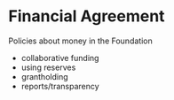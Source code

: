 # Financial Agreement

Policies about money in the Foundation

* collaborative funding
* using reserves
* grantholding
* reports/transparency
